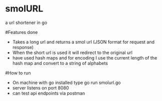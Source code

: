 # smolURL
a url shortener in go

#Features done
- Takes a long url and returns a smol url (JSON format for request and response)
- When the short url is used it will redirect to the original url
- have used hash maps and for encoding I use the current length of the hash map and convert to a string of alphabets

#How to run
- On machine with go installed type go run smolurl.go
- server listens on port 8080
- can test api endpoints via postman
  
